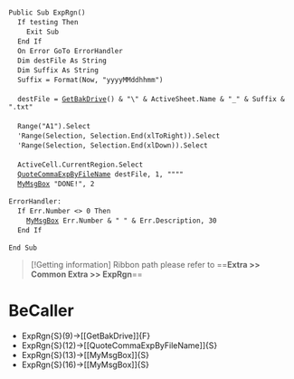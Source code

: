 &nbsp;  &nbsp;  &nbsp;  &nbsp;  
`Public Sub ExpRgn()`  
&nbsp;&nbsp;&nbsp;&nbsp;`If testing Then`  
&nbsp;&nbsp;&nbsp;&nbsp;&nbsp;&nbsp;&nbsp;&nbsp;`Exit Sub`  
&nbsp;&nbsp;&nbsp;&nbsp;`End If`  
&nbsp;&nbsp;&nbsp;&nbsp;`On Error GoTo ErrorHandler`  
&nbsp;&nbsp;&nbsp;&nbsp;`Dim destFile As String`  
&nbsp;&nbsp;&nbsp;&nbsp;`Dim Suffix As String`  
&nbsp;&nbsp;&nbsp;&nbsp;`Suffix = Format(Now, "yyyyMMddhhmm")`  
&nbsp;  &nbsp;  &nbsp;  &nbsp;  
&nbsp;&nbsp;&nbsp;&nbsp;`destFile = `[`GetBakDrive`](GetBakDrive)`() & "\" & ActiveSheet.Name & "_" & Suffix & ".txt"`  
&nbsp;  &nbsp;  &nbsp;  &nbsp;  
&nbsp;&nbsp;&nbsp;&nbsp;`Range("A1").Select`  
&nbsp;&nbsp;&nbsp;&nbsp;`'Range(Selection, Selection.End(xlToRight)).Select`  
&nbsp;&nbsp;&nbsp;&nbsp;`'Range(Selection, Selection.End(xlDown)).Select`  
&nbsp;  &nbsp;  &nbsp;  &nbsp;  
&nbsp;&nbsp;&nbsp;&nbsp;`ActiveCell.CurrentRegion.Select`  
&nbsp;&nbsp;&nbsp;&nbsp;[`QuoteCommaExpByFileName`](QuoteCommaExpByFileName)` destFile, 1, """"`  
&nbsp;&nbsp;&nbsp;&nbsp;[`MyMsgBox`](MyMsgBox)` "DONE!", 2`  
&nbsp;  &nbsp;  &nbsp;  &nbsp;  
`ErrorHandler:`  
&nbsp;&nbsp;&nbsp;&nbsp;`If Err.Number <> 0 Then`  
&nbsp;&nbsp;&nbsp;&nbsp;&nbsp;&nbsp;&nbsp;&nbsp;[`MyMsgBox`](MyMsgBox)` Err.Number & " " & Err.Description, 30`  
&nbsp;&nbsp;&nbsp;&nbsp;`End If`  
&nbsp;  &nbsp;  &nbsp;  &nbsp;  
`End Sub`  


> [!Getting information]
> Ribbon path please refer to ==**Extra >> Common Extra >> ExpRgn**==


# BeCaller
- ExpRgn{S}(9)->[[GetBakDrive]]{F}
- ExpRgn{S}(12)->[[QuoteCommaExpByFileName]]{S}
- ExpRgn{S}(13)->[[MyMsgBox]]{S}
- ExpRgn{S}(16)->[[MyMsgBox]]{S}

